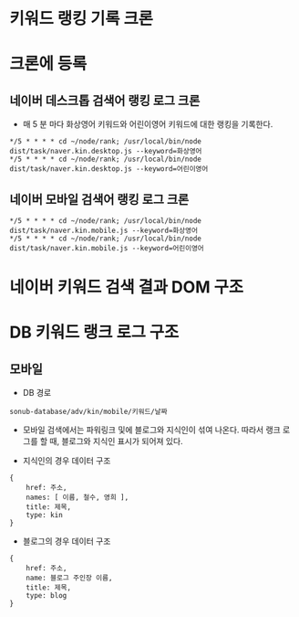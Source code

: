 # 키워드 랭킹 기록 크론


# 크론에 등록

## 네이버 데스크톱 검색어 랭킹 로그 크론

* 매 5 분 마다 화상영어 키워드와 어린이영어 키워드에 대한 랭킹을 기록한다.

````
*/5 * * * * cd ~/node/rank; /usr/local/bin/node dist/task/naver.kin.desktop.js --keyword=화상영어
*/5 * * * * cd ~/node/rank; /usr/local/bin/node dist/task/naver.kin.desktop.js --keyword=어린이영어
````

## 네이버 모바일 검색어 랭킹 로그 크론

````
*/5 * * * * cd ~/node/rank; /usr/local/bin/node dist/task/naver.kin.mobile.js --keyword=화상영어
*/5 * * * * cd ~/node/rank; /usr/local/bin/node dist/task/naver.kin.mobile.js --keyword=어린이영어
````

# 네이버 키워드 검색 결과 DOM 구조



# DB 키워드 랭크 로그 구조

## 모바일

* DB 경로
````
sonub-database/adv/kin/mobile/키워드/날짜
````

* 모바일 검색에서는 파워링크 및에 블로그와 지식인이 섞여 나온다. 따라서 랭크 로그를 할 때, 블로그와 지식인 표시가 되어져 있다.

* 지식인의 경우 데이터 구조

````
{
    href: 주소,
    names: [ 이름, 철수, 영희 ],
    title: 제목,
    type: kin
}
````


* 블로그의 경우 데이터 구조

````
{
    href: 주소,
    name: 블로그 주인장 이름,
    title: 제목,
    type: blog
}
````


